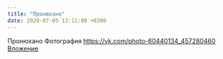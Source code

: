 ```yaml
---
title: "Пронюхано"
date: 2020-07-05 13:11:00 +0300
---
```


Пронюхано
Фотография
<a class="vk-attach" href="https://vk.com/photo-60440134_457280460">https://vk.com/photo-60440134_457280460</a>
<a class="vk-attach" href="https://vk.com/photo-60440134_457280460">Вложение</a>
